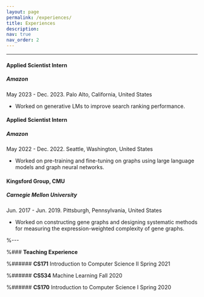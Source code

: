 ```yaml
---
layout: page
permalink: /experiences/
title: Experiences
description: 
nav: true
nav_order: 2
---
```


---

#### __Applied Scientist Intern__

##### __Amazon__

May 2023 - Dec. 2023. Palo Alto, California, United States

- Worked on generative LMs to improve search ranking performance.


#### __Applied Scientist Intern__

##### __Amazon__

May 2022 - Dec. 2022. Seattle, Washington, United States

- Worked on pre-training and fine-tuning on graphs using large language models and graph neural networks.


#### __Kingsford Group, CMU__

##### __Carnegie Mellon University__

Jun. 2017 - Jun. 2019. Pittsburgh, Pennsylvania, United States

- Worked on constructing gene graphs and designing systematic methods for measuring the expression-weighted complexity of gene graphs.


%---

%### __Teaching Experience__

%###### __CS171__    Introduction to Computer Science II    Spring 2021

%###### __CS534__    Machine Learning                       Fall 2020

%###### __CS170__    Introduction to Computer Science I     Spring 2020 

